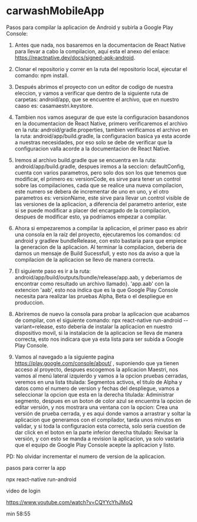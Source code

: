 # carwashMobileApp


Pasos para compilar la aplicacion de Android y subirla a Google Play Console:



1. Antes que nada, nos basaremos en la documentacion de React Native para llevar a cabo la compilacion, aquí esta el anexo del enlace:  https://reactnative.dev/docs/signed-apk-android.




2. Clonar el repositorio y correr en la ruta del repositorio local, ejecutar el comando: npm install.




3. Después abrimos el proyecto con un editor de codigo de nuestra eleccion, y vamos a verificar que dentro de la siguiente ruta de carpetas: android/app, que se encuentre el archivo, que en nuestro caaso es: casamaestri.keystore.




4. Tambien nos vamos asegurar de que este la configuracion basandonos en la documentacion de React Native, primero verificaremos el archivo en la ruta: android/gradle.properties,
tambien verificamos el archivo en la ruta: android/app/build.gradle, la configuracion basica ya esta acorde a nuestras necesidades, por eso solo se debe de verificar que la configuracion valla acorde a la documentacion de React Native.




5. Iremos al archivo build.gradle que se encuentra en la ruta: android/app/build.gradle, despues iremos a la seccion: defaultConfig, cuenta con varios parametros, pero solo dos son los que tenemos que modificar,
el primero es: versionCode, es sirve para tener un control sobre las compilaciones, cada que se realice una nueva compilacion, este numero se debera de incrementar de uno en uno, y el otro parametros es: versionName,
este sirve para llevar un control visible de las versiones de la aplicacion, a diferencia del parametro anterior, este si se puede modificar a placer del encargado de la compilacion, despues de modificar esto, ya podriamos empezar a compilar.




5. Ahora si empezaremos a compilar la aplicacion, el primer paso es abrir una consola en la raíz del proyecto, ejecutaremos los comandos: cd android y gradlew bundleRelease, con esto bastaria para que empiece la generacion de la aplicacion.
Al terminar la compilacion, deberia de darnos un mensaje de Build Sucessfull, y esto nos da aviso a que la compilacion de la aplicacion se llevo de manera correcta.




6. El siguiente paso es ir a la ruta: android/app/build/outputs/bundle/release/app.aab, y deberiamos de encontrar como resultado un archivo llamado}. 'app.aab' con la extencion 'aab', esto noa indica que es la que Google Play Console necesita para
realizar las pruebas Alpha, Beta o el despliegue en produccion.




7. Abriremos de nuevo la consola para probar la aplicacion que acabamos de compilar, con el siguiente comando: npx react-native run-android --variant=release, esto deberia de instalar la aplicacion en nuestro dispositivo movil,
si la instalacion de la aplicacion se lleva de manera correcta, esto nos indicara que ya esta lista para ser subida a Google Play Console.




8. Vamos al navegado a la siguiente pagina https://play.google.com/console/about/ , suponiendo que ya tienen acceso al proyecto, despues escogemos la aplicacion Maestri, nos vamos al menú lateral izquierdo
y vamos a la opcion pruebas cerradas, veremos en una lista titulada: Segmentos activos, el titulo de Alpha y datos como el numero de version y fechas del despliegue, vamos a seleccionar la opcion que esta en la derecha titulada:
Administrar segmento, despues en un boton de color azul se encuentra la opcion de editar versión, y nos mostrara una ventana con la opcion: Crea una versión de prueba cerrada, y es aqui donde vamos a arrastrar y soltar la aplicacion que
generamos con el compilador, tarda unos minutos en validar, y si toda la configuracion esta correcta, solo seria cuestion  de dar click en el boton en la parte  inferior derecha titulado: Revisar la versión,
y con esto se manda a revision la aplicacion, ya solo vastaria que el equipo de Google Play Console acepte la aplicacion y listo.



PD: No olvidar incrementar el numero de version de la aplicacion.



pasos para correr la app

npx react-native run-android

video de login

https://www.youtube.com/watch?v=CQYYcYhJMoQ

min 58:55